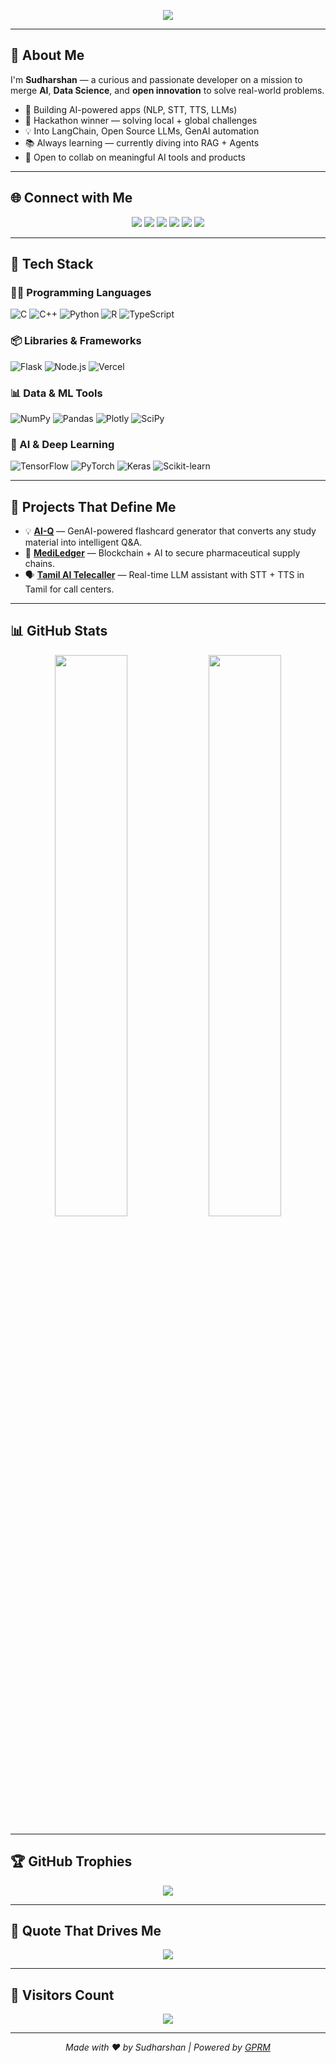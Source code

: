 <!-- Header Typing Animation -->
<p align="center">
  <a href="https://github.com/Sudharshan2026"><img src="https://readme-typing-svg.demolab.com/?lines=Hi%2C+I'm+Sudharshan+👋;AI+Enthusiast+%7C+ML+Builder+%7C+Hackathon+Lover;Always+Learning+%26+Building&font=Fira+Code&center=true&width=440&height=45&color=f75c7e&vCenter=true&pause=1000&size=22" /></a>
</p>

---

## 💫 About Me
I'm **Sudharshan** — a curious and passionate developer on a mission to merge **AI**, **Data Science**, and **open innovation** to solve real-world problems.

- 🚀 Building AI-powered apps (NLP, STT, TTS, LLMs)
- 🤖 Hackathon winner — solving local + global challenges
- 💡 Into LangChain, Open Source LLMs, GenAI automation
- 📚 Always learning — currently diving into RAG + Agents
- 🤝 Open to collab on meaningful AI tools and products

---

## 🌐 Connect with Me
<p align="center">
  <a href="https://instagram.com/soul.d.king1"><img src="https://img.shields.io/badge/Instagram-%23E4405F.svg?logo=Instagram&logoColor=white" /></a>
  <a href="https://www.linkedin.com/in/sudharshan-b-1227bb280/"><img src="https://img.shields.io/badge/LinkedIn-%230077B5.svg?logo=LinkedIn&logoColor=white" /></a>
  <a href="https://reddit.com/user/Sudharshan-B"><img src="https://img.shields.io/badge/Reddit-%23FF4500.svg?logo=Reddit&logoColor=white" /></a>
  <a href="https://twitch.tv/sudharshan2026"><img src="https://img.shields.io/badge/Twitch-%239146FF.svg?logo=Twitch&logoColor=white" /></a>
  <a href="https://x.com/Sudharshan2026"><img src="https://img.shields.io/badge/X-black.svg?logo=X&logoColor=white" /></a>
  <a href="https://www.youtube.com/@Sudharshan-j5p"><img src="https://img.shields.io/badge/YouTube-%23FF0000.svg?logo=YouTube&logoColor=white" /></a>
</p>

---

## 🔧 Tech Stack

### 👨‍💻 Programming Languages
![C](https://img.shields.io/badge/C-00599C?style=flat&logo=c&logoColor=white)
![C++](https://img.shields.io/badge/C++-00599C?style=flat&logo=c%2B%2B&logoColor=white)
![Python](https://img.shields.io/badge/Python-3670A0?style=flat&logo=python&logoColor=ffdd54)
![R](https://img.shields.io/badge/R-276DC3?style=flat&logo=r&logoColor=white)
![TypeScript](https://img.shields.io/badge/TypeScript-007ACC?style=flat&logo=typescript&logoColor=white)

### 📦 Libraries & Frameworks
![Flask](https://img.shields.io/badge/Flask-000000?style=flat&logo=flask&logoColor=white)
![Node.js](https://img.shields.io/badge/Node.js-339933?style=flat&logo=node.js&logoColor=white)
![Vercel](https://img.shields.io/badge/Vercel-000000?style=flat&logo=vercel&logoColor=white)

### 📊 Data & ML Tools
![NumPy](https://img.shields.io/badge/Numpy-013243?style=flat&logo=numpy&logoColor=white)
![Pandas](https://img.shields.io/badge/Pandas-150458?style=flat&logo=pandas&logoColor=white)
![Plotly](https://img.shields.io/badge/Plotly-3F4F75?style=flat&logo=plotly&logoColor=white)
![SciPy](https://img.shields.io/badge/SciPy-0C55A5?style=flat&logo=scipy&logoColor=white)

### 🤖 AI & Deep Learning
![TensorFlow](https://img.shields.io/badge/TensorFlow-FF6F00?style=flat&logo=TensorFlow&logoColor=white)
![PyTorch](https://img.shields.io/badge/PyTorch-EE4C2C?style=flat&logo=PyTorch&logoColor=white)
![Keras](https://img.shields.io/badge/Keras-D00000?style=flat&logo=Keras&logoColor=white)
![Scikit-learn](https://img.shields.io/badge/scikit--learn-F7931E?style=flat&logo=scikit-learn&logoColor=white)

---

## 🚀 Projects That Define Me

- 💡 [**AI-Q**](https://github.com/Sudharshan2026/AI-Q) — GenAI-powered flashcard generator that converts any study material into intelligent Q&A.
- 🧬 [**MediLedger**](https://github.com/Sudharshan2026/MediLedger) — Blockchain + AI to secure pharmaceutical supply chains.
- 🗣️ [**Tamil AI Telecaller**](https://github.com/Sudharshan2026/Tamil-Telecaller) — Real-time LLM assistant with STT + TTS in Tamil for call centers.

---

## 📊 GitHub Stats
<p align="center">
  <img src="https://github-readme-stats.vercel.app/api?username=Sudharshan2026&theme=dark&show_icons=true&count_private=true" width="48%" />
  <img src="https://github-readme-streak-stats.herokuapp.com/?user=Sudharshan2026&theme=dark&hide_border=false" width="48%" />
</p>

---

## 🏆 GitHub Trophies
<p align="center">
  <img src="https://github-profile-trophy.vercel.app/?username=Sudharshan2026&theme=radical&no-frame=false&no-bg=true&margin-w=4" />
</p>

---

## 🧠 Quote That Drives Me
<p align="center">
  <img src="https://quotes-github-readme.vercel.app/api?type=horizontal&theme=radical" />
</p>

---

## 👀 Visitors Count
<p align="center">
  <img src="https://visitcount.itsvg.in/api?id=Sudharshan2026&icon=0&color=4" />
</p>

---

<p align="center"><i>Made with ❤️ by Sudharshan | Powered by <a href="https://gprm.itsvg.in">GPRM</a></i></p>

